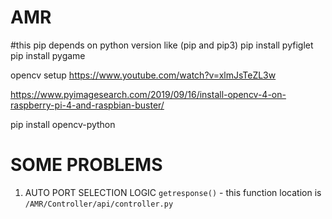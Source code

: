 # AMR

#this pip depends on python version like (pip and pip3)
pip install pyfiglet
pip install pygame

opencv setup 
https://www.youtube.com/watch?v=xlmJsTeZL3w

https://www.pyimagesearch.com/2019/09/16/install-opencv-4-on-raspberry-pi-4-and-raspbian-buster/

pip install opencv-python


# SOME PROBLEMS

1. AUTO PORT SELECTION LOGIC `getresponse()` - this function location is `/AMR/Controller/api/controller.py` 
